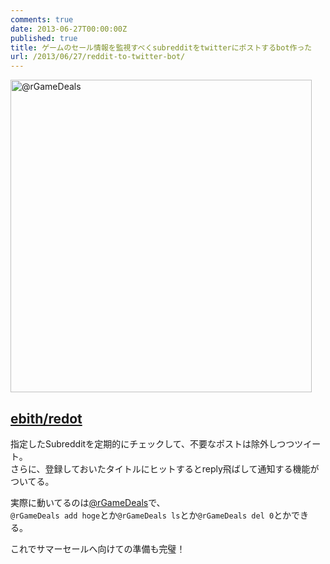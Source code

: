 ```yaml
---
comments: true
date: 2013-06-27T00:00:00Z
published: true
title: ゲームのセール情報を監視すべくsubredditをtwitterにポストするbot作った
url: /2013/06/27/reddit-to-twitter-bot/
---
```


<a href="http://www.flickr.com/photos/ebith/9152186036/" title="@rGameDeals by Ebith, on Flickr"><img src="http://farm3.staticflickr.com/2808/9152186036_0521713773.jpg" width="482" height="500" alt="@rGameDeals"></a>  
## [ebith/redot](https://github.com/ebith/redot)
指定したSubredditを定期的にチェックして、不要なポストは除外しつつツイート。  
さらに、登録しておいたタイトルにヒットするとreply飛ばして通知する機能がついてる。

実際に動いてるのは[@rGameDeals](https://twitter.com/rGameDeals)で、  
`@rGameDeals add hoge`とか`@rGameDeals ls`とか`@rGameDeals del 0`とかできる。

これでサマーセールへ向けての準備も完璧！
